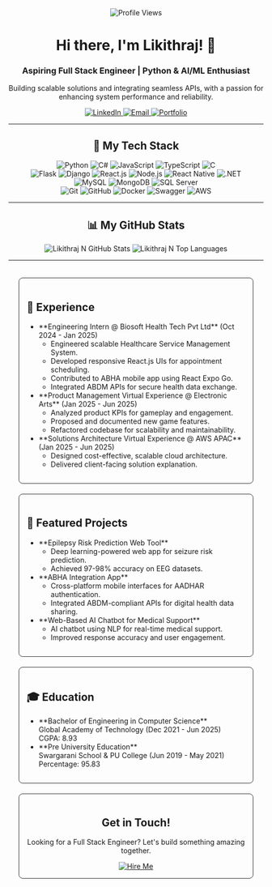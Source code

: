 <div align="center">
  <img src="https://komarev.com/ghpvc/?username=gladiatorr22&color=blue" alt="Profile Views">
</div>

<div align="center">
  <h1>Hi there, I'm Likithraj! 👋</h1>
  <p><h3>Aspiring Full Stack Engineer | Python & AI/ML Enthusiast</h3></p>
  <p>Building scalable solutions and integrating seamless APIs, with a passion for enhancing system performance and reliability.</p>

  <p>
    <a href="https://linkedin.com/in/liki22" target="_blank">
      <img src="https://img.shields.io/badge/LinkedIn-000000?style=for-the-badge&logo=linkedin&logoColor=white" alt="LinkedIn">
    </a>
    <a href="mailto:likhitnataraj@gmail.com" target="_blank">
      <img src="https://img.shields.io/badge/Email-000000?style=for-the-badge&logo=gmail&logoColor=white" alt="Email">
    </a>
    <a href="https://gladiatorr22.github.io/gladiator22.github.io/" target="_blank">
      <img src="https://img.shields.io/badge/Portfolio-000000?style=for-the-badge&logo=google-chrome&logoColor=white" alt="Portfolio">
    </a>
  </p>
</div>

---

<div align="center">
  <h2>🚀 My Tech Stack</h2>
  <p>
    <img src="https://img.shields.io/badge/Python-000000?style=for-the-badge&logo=python&logoColor=white" alt="Python">
    <img src="https://img.shields.io/badge/C%23-000000?style=for-the-badge&logo=c-sharp&logoColor=white" alt="C#">
    <img src="https://img.shields.io/badge/JavaScript-000000?style=for-the-badge&logo=javascript&logoColor=white" alt="JavaScript">
    <img src="https://img.shields.io/badge/TypeScript-000000?style=for-the-badge&logo=typescript&logoColor=white" alt="TypeScript">
    <img src="https://img.shields.io/badge/C-000000?style=for-the-badge&logo=c&logoColor=white" alt="C">
    <br>
    <img src="https://img.shields.io/badge/Flask-000000?style=for-the-badge&logo=flask&logoColor=white" alt="Flask">
    <img src="https://img.shields.io/badge/Django-000000?style=for-the-badge&logo=django&logoColor=white" alt="Django">
    <img src="https://img.shields.io/badge/React-000000?style=for-the-badge&logo=react&logoColor=white" alt="React.js">
    <img src="https://img.shields.io/badge/Node.js-000000?style=for-the-badge&logo=node.js&logoColor=white" alt="Node.js">
    <img src="https://img.shields.io/badge/React_Native-000000?style=for-the-badge&logo=react-native&logoColor=white" alt="React Native">
    <img src="https://img.shields.io/badge/.NET-000000?style=for-the-badge&logo=dotnet&logoColor=white" alt=".NET">
    <br>
    <img src="https://img.shields.io/badge/MySQL-000000?style=for-the-badge&logo=mysql&logoColor=white" alt="MySQL">
    <img src="https://img.shields.io/badge/MongoDB-000000?style=for-the-badge&logo=mongodb&logoColor=white" alt="MongoDB">
    <img src="https://img.shields.io/badge/SQL_Server-000000?style=for-the-badge&logo=microsoft-sql-server&logoColor=white" alt="SQL Server">
    <br>
    <img src="https://img.shields.io/badge/Git-000000?style=for-the-badge&logo=git&logoColor=white" alt="Git">
    <img src="https://img.shields.io/badge/GitHub-000000?style=for-the-badge&logo=github&logoColor=white" alt="GitHub">
    <img src="https://img.shields.io/badge/Docker-000000?style=for-the-badge&logo=docker&logoColor=white" alt="Docker">
    <img src="https://img.shields.io/badge/Swagger-000000?style=for-the-badge&logo=swagger&logoColor=white" alt="Swagger">
    <img src="https://img.shields.io/badge/AWS-000000?style=for-the-badge&logo=amazon-aws&logoColor=white" alt="AWS">
  </p>
</div>

---

<div align="center">
  <h2>📊 My GitHub Stats</h2>
  <p>
    <img src="https://github-readme-stats.vercel.app/api?username=gladiatorr22&show_icons=true&theme=dark&include_all_commits=true&count_private=true" alt="Likithraj N GitHub Stats">
    <img src="https://github-readme-stats.vercel.app/api/top-langs/?username=gladiatorr22&layout=compact&theme=dark" alt="Likithraj N Top Languages">
  </p>
</div>

---

<div style="display: flex; flex-wrap: wrap; justify-content: space-around; gap: 20px; padding: 20px;">
  <div style="flex: 1 1 45%; border: 1px solid #333; padding: 15px; border-radius: 8px;">
    <h2>💼 Experience</h2>
    <ul>
      <li>**Engineering Intern @ Biosoft Health Tech Pvt Ltd** (Oct 2024 - Jan 2025)
        <ul>
          <li>Engineered scalable Healthcare Service Management System.</li>
          <li>Developed responsive React.js UIs for appointment scheduling.</li>
          <li>Contributed to ABHA mobile app using React Expo Go.</li>
          <li>Integrated ABDM APIs for secure health data exchange.</li>
        </ul>
      </li>
      <li>**Product Management Virtual Experience @ Electronic Arts** (Jan 2025 - Jun 2025)
        <ul>
          <li>Analyzed product KPIs for gameplay and engagement.</li>
          <li>Proposed and documented new game features.</li>
          <li>Refactored codebase for scalability and maintainability.</li>
        </ul>
      </li>
      <li>**Solutions Architecture Virtual Experience @ AWS APAC** (Jan 2025 - Jun 2025)
        <ul>
          <li>Designed cost-effective, scalable cloud architecture.</li>
          <li>Delivered client-facing solution explanation.</li>
        </ul>
      </li>
    </ul>
  </div>

  <div style="flex: 1 1 45%; border: 1px solid #333; padding: 15px; border-radius: 8px;">
    <h2>🌟 Featured Projects</h2>
    <ul>
      <li>**Epilepsy Risk Prediction Web Tool**
        <ul>
          <li>Deep learning-powered web app for seizure risk prediction.</li>
          <li>Achieved 97-98% accuracy on EEG datasets.</li>
        </ul>
      </li>
      <li>**ABHA Integration App**
        <ul>
          <li>Cross-platform mobile interfaces for AADHAR authentication.</li>
          <li>Integrated ABDM-compliant APIs for digital health data sharing.</li>
        </ul>
      </li>
      <li>**Web-Based AI Chatbot for Medical Support**
        <ul>
          <li>AI chatbot using NLP for real-time medical support.</li>
          <li>Improved response accuracy and user engagement.</li>
        </ul>
      </li>
    </ul>
  </div>

  <div style="flex: 1 1 45%; border: 1px solid #333; padding: 15px; border-radius: 8px;">
    <h2>🎓 Education</h2>
    <ul>
      <li>**Bachelor of Engineering in Computer Science**
        <br>Global Academy of Technology (Dec 2021 - Jun 2025)
        <br>CGPA: 8.93
      </li>
      <li>**Pre University Education**
        <br>Swargarani School & PU College (Jun 2019 - May 2021)
        <br>Percentage: 95.83
      </li>
    </ul>
  </div>

  <div style="flex: 1 1 45%; border: 1px solid #333; padding: 15px; border-radius: 8px; text-align: center;">
    <h2>Get in Touch!</h2>
    <p>Looking for a Full Stack Engineer? Let's build something amazing together.</p>
    <a href="mailto:likhitnataraj@gmail.com" target="_blank">
      <img src="https://img.shields.io/badge/HIRE_ME-000000?style=for-the-badge&logo=googlegemini&logoColor=white" alt="Hire Me">
    </a>
  </div>
</div>
